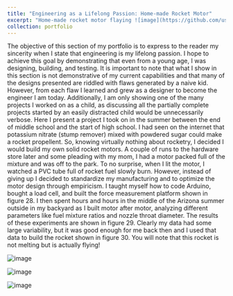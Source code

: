 ```yaml
---
title: "Engineering as a Lifelong Passion: Home-made Rocket Motor"
excerpt: "Home-made rocket motor flaying ![image](https://github.com/user-attachments/assets/53281855-241b-417d-a2be-6ca5acd5fd08)"
collection: portfolio
---
```


The objective of this section of my portfolio is to express to the reader my sincerity when I state that engineering is my lifelong passion. I hope to achieve this goal by demonstrating that even from a young age, I was designing, building, and testing. It is important to note that what I show in this section is not demonstrative of my current capabilities and that many of the designs presented are riddled with flaws generated by a naive kid. However, from each flaw I learned and grew as a designer to become the engineer I am today. Additionally, I am only showing one of the many projects I worked on as a child, as discussing all the partially complete projects started by an easily distracted child would be unnecessarily verbose.	
Here I present a project I took on in the summer between the end of middle school and the start of high school. I had seen on the internet that potassium nitrate (stump remover) mixed with powdered sugar could make a rocket propellent. So, knowing virtually nothing about rocketry, I decided I would build my own solid rocket motors. A couple of runs to the hardware store later and some pleading with my mom, I had a motor packed full of the mixture and was off to the park. To no surprise, when I lit the motor, I watched a PVC tube full of rocket fuel slowly burn. However, instead of giving up I decided to standardize my manufacturing and to optimize the motor design through empiricism. I taught myself how to code Arduino, bought a load cell, and built the force measurement platform shown in figure 28. I then spent hours and hours in the middle of the Arizona summer outside in my backyard as I built motor after motor, analyzing different parameters like fuel mixture ratios and nozzle throat diameter. The results of these experiments are shown in figure 29. Clearly my data had some large variability, but it was good enough for me back then and I used that data to build the rocket shown in figure 30. You will note that this rocket is not melting but is actually flying!            

![image](https://github.com/user-attachments/assets/e335ec1e-63de-4b7c-b737-1de3f78b8884)

![image](https://github.com/user-attachments/assets/8826b75a-302d-4fbc-92c8-62e523d0ede8)

![image](https://github.com/user-attachments/assets/53281855-241b-417d-a2be-6ca5acd5fd08)
